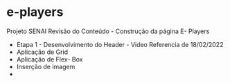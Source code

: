 # e-players
Projeto SENAI 
Revisão do Conteúdo - Construção da página E- Players
- Etapa 1 - Desenvolvimento do Header - Video Referencia de 18/02/2022
- Aplicação de Grid
- Aplicação de Flex- Box
- Inserção de imagem
- 


